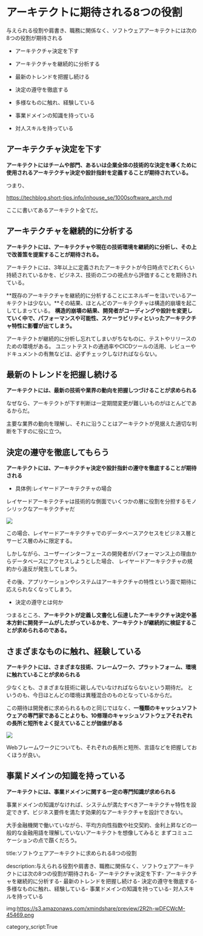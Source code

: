 




# アーキテクトに期待される8つの役割

与えられる役割や肩書き、職務に関係なく、ソフトウェアアーキテクトには次の8つの役割が期待される

- アーキテクチャ決定を下す

- アーキテクチャを継続的に分析する

- 最新のトレンドを把握し続ける

- 決定の遵守を徹底する

- 多様なものに触れ、経験している

- 事業ドメインの知識を持っている

- 対人スキルを持っている



## アーキテクチャ決定を下す

**アーキテクトにはチームや部門、あるいは企業全体の技術的な決定を導くために使用されるアーキテクチャ決定や設計指針を定義することが期待されている。**

つまり、

https://techblog.short-tips.info/inhouse_se/1000software_arch.md

ここに書いてあるアーキテクト全てだ。


## アーキテクチャを継続的に分析する

**アーキテクトには、アーキテクチャや現在の技術環境を継続的に分析し、その上で改善策を提案することが期待される。**

アーキテクトには、3年以上に定義されたアーキテクトが今日時点でどれくらい持続されているかを、ビジネス、技術の二つの視点から評価することを期待されている。

**既存のアーキテクチャを継続的に分析することにエネルギーを注いでいるアーキテクトは少ない。**その結果、ほとんどのアーキテクチャは構造的崩壊を起こしてしまっている。
**構造的崩壊の結果、開発者がコーディングや設計を変更していく中で、パフォーマンスや可能性、スケーラビリティといったアーキテクチャ特性に影響が出てしまう。**

アーキテクトが継続的に分析し忘れてしまいがちなものに、テストやリリースのための環境がある。
ユニットテストの通過率やCICDツールの活用、レビューやドキュメントの有無などは、必ずチェックしなければならない。


## 最新のトレンドを把握し続ける

**アーキテクトには、最新の技術や業界の動向を把握しつづけることが求められる**

なぜなら、アーキテクトが下す判断は一定期間変更が難しいものがほとんどであるからだ。

主要な業界の動向を理解し、それに沿うことはアーキテクトが見据えた適切な判断を下すのに役に立つ。


## 決定の遵守を徹底してもらう

**アーキテクトには、アーキテクチャ決定や設計指針の遵守を徹底することが期待される**


- 具体例:レイヤードアーキテクチャの場合

レイヤードアーキテクチャは技術的な側面でいくつかの層に役割を分担するモノシリックなアーキテクチャだ

<img src="https://upload.wikimedia.org/wikipedia/commons/3/3f/Layers_of_the_Enterprise_Architecture.jpg">

この場合、レイヤードアーキテクチャでのデータベースアクセスをビジネス層とサービス層のみに限定する。

しかしながら、ユーザーインターフェースの開発者がパフォーマンス上の理由からデータベースにアクセスしようとした場合、
レイヤードアーキテクチャの規約から違反が発生してしまう。

その後、アプリケーションやシステムはアーキテクチャの特性という面で期待に応えられなくなってしまう。

- 決定の遵守とは何か

つまるところ、**アーキテクトが定義し文書化し伝達したアーキテクチャ決定や基本方針に開発チームがしたがっているかを、アーキテクトが継続的に検証することが求められるのである。**


## さまざまなものに触れ、経験している

**アーキテクトには、さまざまな技術、フレームワーク、プラットフォーム、環境に触れていることが求められる**

少なくとも、さまざまな技術に親しんでいなければならないという期待だ。
というのも、今日ほとんどの環境は異種混合のものとなっているからだ。

この期待は開発者に求められるものと同じではなく、**一種類のキャッシュソフトウェアの専門家であることよりも、10修理のキャッシュソフトウェアそれぞれの長所と短所をよく捉えていることが価値がある**

<img src="https://lh6.googleusercontent.com/YvDWNH54WNwTdj5V3Ye4PBK-eW-1ULUMyeb9LMbASet7RvXywWXJO5U7_Ch4CyGAYwX1jnXSoTlVqdpWIfpz-ipARfbY_vj-w-OZX3bwFaf-ORdR3XPw4XA7ctop8bJ-8fSYq-ap#">

Webフレームワークについても、それぞれの長所と短所、言語などを把握しておくほうが良い。


## 事業ドメインの知識を持っている

**アーキテクトには、事業ドメインに関する一定の専門知識が求められる**

事業ドメインの知識がなければ、システムが満たすべきアーキテクチャ特性を設定できず、ビジネス要件を満たす効果的なアーキテクチャを設計できない。

大手金融機関で働いていながら、平均方向性指数や社交契約、金利上昇などの一般的な金融用語を理解していないアーキテクトを想像してみると
まずコミュニケーションの点で躓くだろう。











title:ソフトウェアアーキテクトに求められる8つの役割

description:与えられる役割や肩書き、職務に関係なく、ソフトウェアアーキテクトには次の8つの役割が期待される- アーキテクチャ決定を下す- アーキテクチャを継続的に分析する- 最新のトレンドを把握し続ける- 決定の遵守を徹底する- 多様なものに触れ、経験している- 事業ドメインの知識を持っている- 対人スキルを持っている

img:https://s3.amazonaws.com/xmindshare/preview/2R2h-wDFCWcM-45469.png

category_script:True


